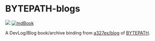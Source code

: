 # BYTEPATH-blogs

[![](https://img.shields.io/badge/GitHub%20Pages-121013?style=for-the-badge&logo=github&logoColor=white)](https://scillidan.github.io/BYTEPATH-blogs) [![mdBook](https://img.shields.io/static/v1?style=for-the-badge&message=mdBook&color=000000&logo=mdBook&logoColor=FFFFFF&label=)](https://rust-lang.github.io/mdBook)

A DevLog/Blog book/archive binding from [a327ex/blog](https://github.com/a327ex/blog) of [BYTEPATH](https://github.com/a327ex/BYTEPATH).